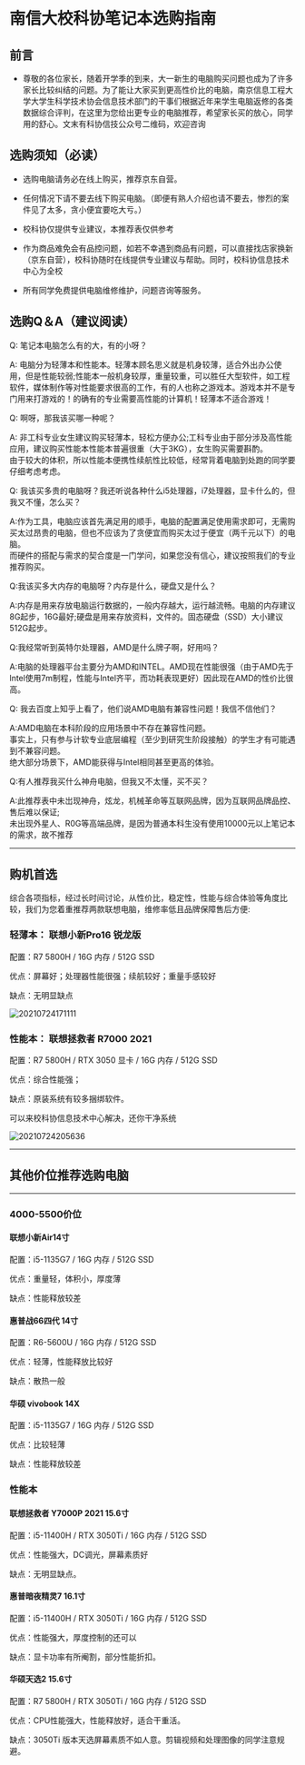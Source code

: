 # 南信大校科协笔记本选购指南

## 前言

* 尊敬的各位家长，随着开学季的到来，大一新生的电脑购买问题也成为了许多家长比较纠结的问题。为了能让大家买到更高性价比的电脑，南京信息工程大学大学生科学技术协会信息技术部门的干事们根据近年来学生电脑返修的各类数据综合评判，在这里为您给出更专业的电脑推荐，希望家长买的放心，同学用的舒心。文末有科协信技公众号二维码，欢迎咨询

## 选购须知（必读）

* 选购电脑请务必在线上购买，推荐京东自营。

* 任何情况下请不要去线下购买电脑。（即便有熟人介绍也请不要去，惨烈的案件见了太多，贪小便宜要吃大亏。）

* 校科协仅提供专业建议，本推荐表仅供参考

* 作为商品难免会有品控问题，如若不幸遇到商品有问题，可以直接找店家换新（京东自营），校科协随时在线提供专业建议与帮助。同时，校科协信息技术中心为全校

* 所有同学免费提供电脑维修维护，问题咨询等服务。

## 选购Q＆A（建议阅读）

Q: 笔记本电脑怎么有的大，有的小呀？

A: 电脑分为轻薄本和性能本。轻薄本顾名思义就是机身较薄，适合外出办公使用，但是性能较弱;性能本一般机身较厚，重量较重，可以胜任大型软件，如工程软件，媒体制作等对性能要求很高的工作，有的人也称之游戏本。游戏本并不是专门用来打游戏的！的确有的专业需要高性能的计算机！轻薄本不适合游戏！

Q: 啊呀，那我该买哪一种呢？

A: 非工科专业女生建议购买轻薄本，轻松方便办公;工科专业由于部分涉及高性能应用，建议购买性能本性能本普遍很重（大于3KG），女生购买需要斟酌。  
由于较大的体积，所以性能本便携性续航性比较低，经常背着电脑到处跑的同学要仔细考虑考虑。

Q: 我该买多贵的电脑呀？我还听说各种什么i5处理器，i7处理器，显卡什么的，但我又不懂，怎么买？

A:作为工具，电脑应该首先满足用的顺手，电脑的配置满足使用需求即可，无需购买太过昂贵的电脑，但也不应该为了贪便宜而购买太过于便宜（两千元以下）的电脑。  
而硬件的搭配与需求的契合度是一门学问，如果您没有信心，建议按照我们的专业推荐购买。

Q:我该买多大内存的电脑呀？内存是什么，硬盘又是什么？

A:内存是用来存放电脑运行数据的，一般内存越大，运行越流畅。电脑的内存建议8G起步，16G最好;硬盘是用来存放资料，文件的。固态硬盘（SSD）大小建议512G起步。

Q:我经常听到英特尔处理器，AMD是什么牌子啊，好用吗？

A:电脑的处理器平台主要分为AMD和INTEL。AMD现在性能很强（由于AMD先于lntel使用7m制程，性能与Intel齐平，而功耗表现更好）因此现在AMD的性价比很高。

Q: 我去百度上知乎上看了，他们说AMD电脑有兼容性问题！我信不信他们？

A:AMD电脑在本科阶段的应用场景中不存在兼容性问题。  
事实上，只有参与计软专业底层编程（至少到研究生阶段接触）的学生才有可能遇到不兼容问题。  
绝大部分场景下，AMD能获得与Intel相同甚至更高的体验。

Q:有人推荐我买什么神舟电脑，但我又不太懂，买不买？

A:此推荐表中未岀现神舟，炫龙，机械革命等互联网品牌，因为互联网品牌品控、售后难以保证;  
未出现外星人、R0G等高端品牌，是因为普通本科生没有使用10000元以上笔记本的需求，故不推荐

-------

## 购机首选

综合各项指标，经过长时间讨论，从性价比，稳定性，性能与综合体验等角度比较，我们为您着重推荐两款联想电脑，维修率低且品牌保障售后方便:

### 轻薄本： 联想小新Pro16 锐龙版

配置：R7 5800H / 16G 内存 / 512G SSD

优点：屏幕好；处理器性能很强；续航较好；重量手感较好

缺点：无明显缺点

![20210724171111](https://dustella-markdown-imgs.oss-cn-shanghai.aliyuncs.com/images/20210724171111.png)

### 性能本： 联想拯救者 R7000 2021

配置：R7 5800H / RTX 3050 显卡 / 16G 内存 / 512G SSD

优点：综合性能强；

缺点：原装系统有较多捆绑软件。

可以来校科协信息技术中心解决，还你干净系统

![20210724205636](https://dustella-markdown-imgs.oss-cn-shanghai.aliyuncs.com/images/20210724205636.png)

-------

## 其他价位推荐选购电脑

-------

### 4000-5500价位

#### 联想小新Air14寸

配置：i5-1135G7 / 16G 内存 / 512G SSD

优点：重量轻，体积小，厚度薄

缺点：性能释放较差

#### 惠普战66四代 14寸

配置：R6-5600U / 16G 内存 / 512G SSD

优点：轻薄，性能释放比较好

缺点：散热一般

#### 华硕 vivobook 14X

配置：i5-1135G7 / 16G 内存 / 512G SSD

优点：比较轻薄

缺点：性能释放较差

### 性能本

#### 联想拯救者 Y7000P 2021 15.6寸

配置：i5-11400H / RTX 3050Ti / 16G 内存 / 512G SSD

优点：性能强大，DC调光，屏幕素质好

缺点：无明显缺点。

#### 惠普暗夜精灵7 16.1寸

配置：i5-11400H / RTX 3050Ti  / 16G 内存 / 512G SSD

优点：性能强大，厚度控制的还可以

缺点：显卡功率有所阉割，部分性能折扣。

#### 华硕天选2 15.6寸

配置：R7 5800H / RTX 3050Ti  / 16G 内存 / 512G SSD

优点：CPU性能强大，性能释放好，适合干重活。

缺点：3050Ti 版本天选屏幕素质不如人意。剪辑视频和处理图像的同学注意规避。

